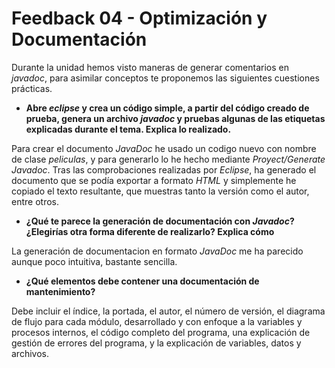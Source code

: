 # Feedback 04 - Optimización y Documentación

Durante la unidad hemos visto maneras de generar comentarios en *javadoc*, para asimilar conceptos te proponemos las siguientes cuestiones prácticas.

- **Abre *eclipse* y crea un código simple, a partir del código creado de prueba, genera un archivo *javadoc* y pruebas algunas de las etiquetas explicadas durante el tema. Explica lo realizado.**

Para crear el documento *JavaDoc* he usado un codigo nuevo con nombre de clase *peliculas*, y para generarlo lo he hecho mediante *Proyect/Generate Javadoc*. Tras las comprobaciones realizadas por *Eclipse*, ha generado el documento que se podía exportar a formato *HTML* y simplemente he copiado el texto resultante, que muestras tanto la versión como el autor, entre otros.

- **¿Qué te parece la generación de documentación con *Javadoc*? ¿Elegirías otra forma diferente de realizarlo? Explica cómo**

La generación de documentacion en formato *JavaDoc* me ha parecido aunque poco intuitiva, bastante sencilla.

- **¿Qué elementos debe contener una documentación de mantenimiento?**

Debe incluir el índice, la portada, el autor, el número de versión, el diagrama de flujo para cada módulo, desarrollado y con enfoque a la variables y procesos internos, el código completo del programa, una explicación de gestión de errores del programa, y la explicación de variables, datos y archivos.